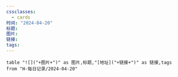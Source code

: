 ```yaml
---
cssclasses:
  - cards
时间: "2024-04-20"
标题: 
图片: 
链接: 
tags: 
---
```

 
```dataview
table "![]("+图片+")" as 图片,标题,"[地址]("+链接+")" as 链接,tags
from "H-每日记录/2024-04-20"
```

